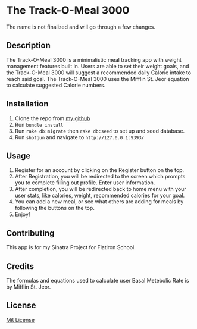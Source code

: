 # The Track-O-Meal 3000
The name is not finalized and will go through a few changes.


## Description
The Track-O-Meal 3000 is a minimalistic meal tracking app with weight management features built in. Users are able to set their weight goals, and the Track-O-Meal 3000 will suggest a recommended daily Calorie intake to reach said goal. The Track-O-Meal 3000 uses the Mifflin St. Jeor equation to calculate suggested Calorie numbers.


## Installation
1. Clone the repo from [my github](https://github.com/michaelcheny/Sinatra-Project)
2. Run `bundle install` 
3. Run `rake db:migrate` then `rake db:seed` to set up and seed database.
4. Run `shotgun` and navigate to `http://127.0.0.1:9393/`


## Usage
1. Register for an account by clicking on the Register button on the top.
2. After Registration, you will be redirected to the screen which prompts you to complete filling out profile. Enter user information.
3. After completion, you will be redirected back to home menu with your user stats, like calories, weight, recommended calories for your goal.
4. You can add a new meal, or see what others are adding for meals by following the buttons on the top.
5. Enjoy!


## Contributing
This app is for my Sinatra Project for Flatiron School.


## Credits
The formulas and equations used to calculate user Basal Metebolic Rate is by Mifflin St. Jeor.


## License
[Mit License](https://github.com/michaelcheny/Sinatra-Project/blob/master/LICENSE)
